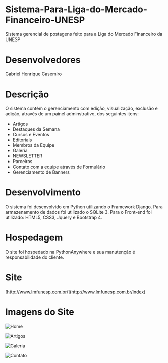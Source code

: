 
# Sistema-Para-Liga-do-Mercado-Financeiro-UNESP
Sistema gerencial de postagens feito para a Liga do Mercado Financeiro da UNESP

# Desenvolvedores
Gabriel Henrique Casemiro

# Descrição
O sistema contém o gerenciamento com edição, visualização, exclusão e adição, através de um painel adminstrativo, dos seguintes itens:
* Artigos
* Destaques da Semana
* Cursos e Eventos
* Editoriais 
* Membros da Equipe
* Galeria
* NEWSLETTER
* Parceiros
* Contato com a equipe através de Formulário
* Gerenciamento de Banners

# Desenvolvimento
O sistema foi desenvolvido em Python utilizando o Framework Django.
Para armazenamento de dados foi utilizado o SQLite 3.
Para o Front-end foi utilizado: HTML5, CSS3, Jquery e Bootstrap 4.

# Hospedagem
O site foi hospedado na PythonAnywhere e sua manutenção é responsabilidade do cliente.

# Site
[http://www.lmfunesp.com.br/](http://www.lmfunesp.com.br/index)

# Imagens do Site
![Home](https://i.ibb.co/Pg6cW5x/Home.png)

![Artigos](https://i.ibb.co/BBM9VhR/artigos.png)

![Galeria](https://i.ibb.co/mB4Zykc/Galeria.png)

![Contato](https://i.ibb.co/25rPcR1/Contato.png)



